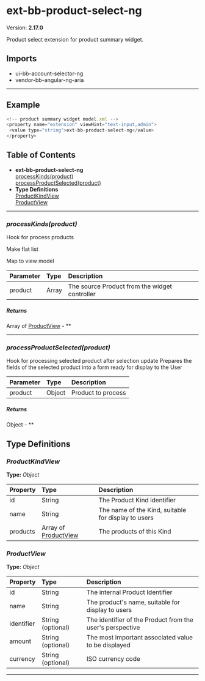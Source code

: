 # ext-bb-product-select-ng


Version: **2.17.0**

Product select extension for product summary widget.

## Imports

* ui-bb-account-selector-ng
* vendor-bb-angular-ng-aria

---

## Example

```javascript
<!-- product summary widget model.xml -->
<property name="extension" viewHint="text-input,admin">
 <value type="string">ext-bb-product-select-ng</value>
</property>
```

## Table of Contents
- **ext-bb-product-select-ng**<br/>    <a href="#ext-bb-product-select-ngprocessKinds">processKinds(product)</a><br/>    <a href="#ext-bb-product-select-ngprocessProductSelected">processProductSelected(product)</a><br/>
- **Type Definitions**<br/>    <a href="#ProductKindView">ProductKindView</a><br/>    <a href="#ProductView">ProductView</a><br/>

---

### <a name="ext-bb-product-select-ngprocessKinds"></a>*processKinds(product)*

Hook for process products

Make flat list

Map to view model

| Parameter | Type | Description |
| :-- | :-- | :-- |
| product | Array | The source Product from the widget controller |

##### Returns

Array of [ProductView](#ProductView) - **

---

### <a name="ext-bb-product-select-ngprocessProductSelected"></a>*processProductSelected(product)*

Hook for processing selected product after selection update
Prepares the fields of the selected product into a form ready for display to the User

| Parameter | Type | Description |
| :-- | :-- | :-- |
| product | Object | Product to process |

##### Returns

Object - **

## Type Definitions


### <a name="ProductKindView"></a>*ProductKindView*


**Type:** *Object*


| Property | Type | Description |
| :-- | :-- | :-- |
| id | String | The Product Kind identifier |
| name | String | The name of the Kind, suitable for display to users |
| products | Array of [ProductView](#ProductView) | The products of this Kind |

### <a name="ProductView"></a>*ProductView*


**Type:** *Object*


| Property | Type | Description |
| :-- | :-- | :-- |
| id | String | The internal Product Identifier |
| name | String | The product's name, suitable for display to users |
| identifier | String (optional) | The identifier of the Product from the user's perspective |
| amount | String (optional) | The most important associated value to be displayed |
| currency | String (optional) | ISO currency code |

---
